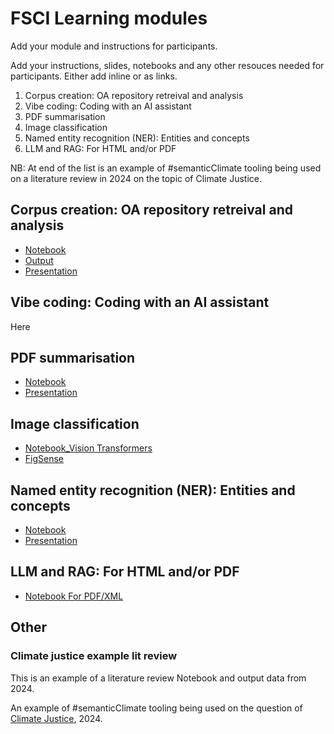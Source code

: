 # FSCI Learning modules

Add your module and instructions for participants.

Add your instructions, slides, notebooks and any other resouces needed for participants. Either add inline or as links.

1. Corpus creation: OA repository retreival and analysis
2. Vibe coding: Coding with an AI assistant
3. PDF summarisation
4. Image classification
5. Named entity recognition (NER): Entities and concepts
6. LLM and RAG: For HTML and/or PDF

NB: At end of the list is an example of #semanticClimate tooling being used on a literature review in 2024 on the topic of Climate Justice.

## Corpus creation: OA repository retreival and analysis

- [Notebook](https://colab.research.google.com/drive/1stqd9YxRda2SmSR-r40LBAGhabJi0vkq?usp=sharing)
- [Output](https://github.com/semanticClimate/assisted-literature-review/tree/main/outputs/corpus_creation_pygetpapers)
- [Presentation](https://github.com/semanticClimate/assisted-literature-review/tree/main/presentations)

## Vibe coding: Coding with an AI assistant
Here
## PDF summarisation
- [Notebook](https://colab.research.google.com/drive/1el5Zjogk7DXqqeuBzGMqFDBGTvyWg1Pm?usp=sharing)
- [Presentation](https://github.com/semanticClimate/assisted-literature-review/blob/main/presentations/Day_2_FSCI2025_SUMMARIZATION.pdf)
## Image classification
- [Notebook_Vision Transformers](https://colab.research.google.com/drive/1K0Dam1Pxi2YtruwcCe1XgwL_pLtBWJHP?usp=sharing)
- [FigSense](https://figsense.streamlit.app/)
## Named entity recognition (NER): Entities and concepts
- [Notebook](https://colab.research.google.com/drive/1oPgnTC4UrBJF-8W2t508voWEsu8_z4ac?usp=sharing)
- [Presentation](https://github.com/semanticClimate/assisted-literature-review/blob/main/presentations/DAY_3_FSCI2025_NER.pptx)
## LLM and RAG: For HTML and/or PDF
- [Notebook For PDF/XML](https://colab.research.google.com/drive/17J9wEvkQvdaeOihN3N13u_ln5Oez8ssd?usp=sharing)
## Other

### Climate justice example lit review

This is an example of a literature review Notebook and output data from 2024.

An example of #semanticClimate tooling being used on the question of [Climate Justice](https://github.com/semanticClimate/climate-justice-lit-review/blob/main/README.md), 2024.


